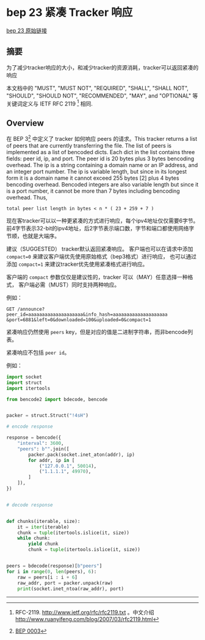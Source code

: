 # bep 23 紧凑 Tracker 响应

[bep 23 原始链接](https://www.bittorrent.org/beps/bep_0023.html)

## 摘要

为了减少tracker响应的大小，和减少tracker的资源消耗，tracker可以返回紧凑的响应

本文档中的 "MUST", "MUST NOT", "REQUIRED", "SHALL", "SHALL NOT", "SHOULD", "SHOULD NOT",
"RECOMMENDED", "MAY", and "OPTIONAL" 等关键词定义与 IETF RFC 2119 [^1] 相同.

## Overview

在 BEP 3[^2] 中定义了 tracker 如何响应 peers 的请求。This tracker returns a list of peers
that are currently transferring the file. The list of peers is implemented as a list of
bencoded dicts. Each dict in the list contains three fields: peer id, ip, and port. The
peer id is 20 bytes plus 3 bytes bencoding overhead. The ip is a string containing a
domain name or an IP address, and an integer port number. The ip is variable length, but
since in its longest form it is a domain name it cannot exceed 255 bytes [2] plus 4
bytes bencoding overhead. Bencoded integers are also variable length but since it is a
port number, it cannot be more than 7 bytes including bencoding overhead. Thus,

    total peer list length in bytes < n * ( 23 + 259 + 7 )

现在客tracker可以以一种更紧凑的方式进行响应，每个ipv4地址仅仅需要6字节。
前4字节表示32-bit的ipv4地址，后2字节表示端口数，字节和端口都使用网络字节顺，也就是大端序。

建议（SUGGESTED） tracker默认返回紧凑响应。
客户端也可以在请求中添加 `compact=0` 来建议客户端优先使用原始格式（bep3格式）进行响应，
也可以通过添加 `compact=1` 来建议tracker优先使用紧凑格式进行响应。

客户端的 `compact` 参数仅仅是建议性的，tracker 可以（MAY）任意选择一种格式，
客户端必需（MUST）同时支持两种响应。

例如：

    GET /announce?peer_id=aaaaaaaaaaaaaaaaaaaa&info_hash=aaaaaaaaaaaaaaaaaaaa
    &port=6881&left=0&downloaded=100&uploaded=0&compact=1

紧凑响应仍然使用 `peers` key，但是对应的值是二进制字符串，而非bencode列表。

紧凑响应不包括 `peer id`。

例如：
```python
import socket
import struct
import itertools

from bencode2 import bdecode, bencode


packer = struct.Struct("!4sH")

# encode response

response = bencode({
    "interval": 3600,
    "peers": b"".join([
        packer.pack(socket.inet_aton(addr), ip)
        for addr, ip in [
            ("127.0.0.1", 50014),
            ("1.1.1.1", 49970),
        ]
    ]),
})


# decode response


def chunks(iterable, size):
    it = iter(iterable)
    chunk = tuple(itertools.islice(it, size))
    while chunk:
        yield chunk
        chunk = tuple(itertools.islice(it, size))


peers = bdecode(response)[b"peers"]
for i in range(0, len(peers), 6):
    raw = peers[i : i + 6]
    raw_addr, port = packer.unpack(raw)
    print(socket.inet_ntoa(raw_addr), port)
```

---

[^1]: RFC-2119. <http://www.ietf.org/rfc/rfc2119.txt>
。中文介绍 <http://www.ruanyifeng.com/blog/2007/03/rfc2119.html>

[^2]: [BEP 0003](./bep_0003.md)